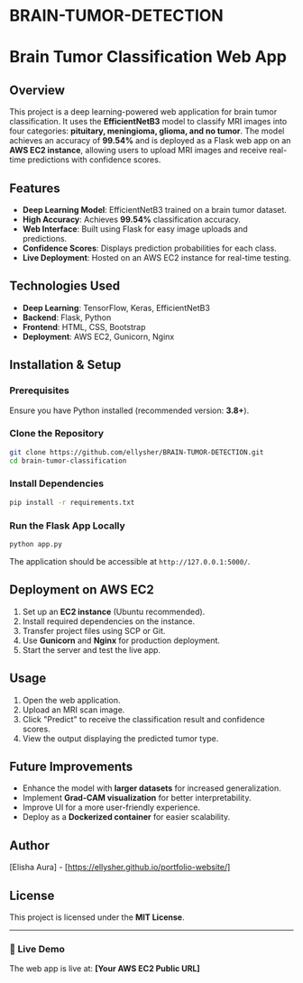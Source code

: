 # BRAIN-TUMOR-DETECTION

# Brain Tumor Classification Web App

## Overview
This project is a deep learning-powered web application for brain tumor classification. It uses the **EfficientNetB3** model to classify MRI images into four categories: **pituitary, meningioma, glioma, and no tumor**. The model achieves an accuracy of **99.54%** and is deployed as a Flask web app on an **AWS EC2 instance**, allowing users to upload MRI images and receive real-time predictions with confidence scores.

## Features
- **Deep Learning Model**: EfficientNetB3 trained on a brain tumor dataset.
- **High Accuracy**: Achieves **99.54%** classification accuracy.
- **Web Interface**: Built using Flask for easy image uploads and predictions.
- **Confidence Scores**: Displays prediction probabilities for each class.
- **Live Deployment**: Hosted on an AWS EC2 instance for real-time testing.

## Technologies Used
- **Deep Learning**: TensorFlow, Keras, EfficientNetB3
- **Backend**: Flask, Python
- **Frontend**: HTML, CSS, Bootstrap
- **Deployment**: AWS EC2, Gunicorn, Nginx

## Installation & Setup
### Prerequisites
Ensure you have Python installed (recommended version: **3.8+**).

### Clone the Repository
```bash
git clone https://github.com/ellysher/BRAIN-TUMOR-DETECTION.git
cd brain-tumor-classification
```

### Install Dependencies
```bash
pip install -r requirements.txt
```

### Run the Flask App Locally
```bash
python app.py
```
The application should be accessible at `http://127.0.0.1:5000/`.

## Deployment on AWS EC2
1. Set up an **EC2 instance** (Ubuntu recommended).
2. Install required dependencies on the instance.
3. Transfer project files using SCP or Git.
4. Use **Gunicorn** and **Nginx** for production deployment.
5. Start the server and test the live app.

## Usage
1. Open the web application.
2. Upload an MRI scan image.
3. Click "Predict" to receive the classification result and confidence scores.
4. View the output displaying the predicted tumor type.


## Future Improvements
- Enhance the model with **larger datasets** for increased generalization.
- Implement **Grad-CAM visualization** for better interpretability.
- Improve UI for a more user-friendly experience.
- Deploy as a **Dockerized container** for easier scalability.

## Author
[Elisha Aura] - [https://ellysher.github.io/portfolio-website/]

## License
This project is licensed under the **MIT License**.

---
### 🔗 Live Demo
The web app is live at: **[Your AWS EC2 Public URL]**
